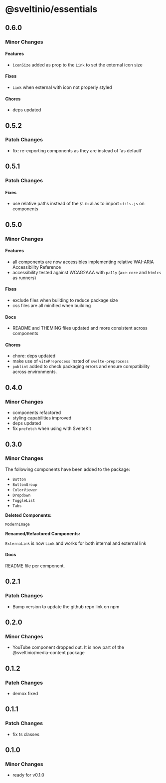 # @sveltinio/essentials

## 0.6.0

### Minor Changes

#### Features

- `iconSize` added as prop to the `Link` to set the external icon size

#### Fixes

- `Link` when external with icon not properly styled

#### Chores

- deps updated

## 0.5.2

### Patch Changes

- fix: re-exporting components as they are instead of 'as default'

## 0.5.1

### Patch Changes

#### Fixes

- use relative paths instead of the `$lib` alias to import `utils.js` on components

## 0.5.0

### Minor Changes

#### Features

- all components are now accessibles implementing relative WAI-ARIA Accessibility Reference
- accessibility tested against WCAG2AAA with `pa11y` (`axe-core` and `htmlcs` as runners)

#### Fixes

- exclude files when building to reduce package size
- css files are all minified when building

#### Docs

- README and THEMING files updated and more consistent across components

#### Chores

- chore: deps updated
- make use of `vitePreprocess` insted of `svelte-preprocess`
- `publint` added to check packaging errors and ensure compatibility across environments.

## 0.4.0

### Minor Changes

- components refactored
- styling capabilities improved
- deps updated
- fix `prefetch` when using with SvelteKit

## 0.3.0

### Minor Changes

The following components have been added to the package:

- `Button`
- `ButtonGroup`
- `ColorViewer`
- `Dropdown`
- `ToggleList`
- `Tabs`

**Deleted Components:**

`ModernImage`

**Renamed/Refactored Components:**

`ExternaLink` is now `Link` and works for both internal and external link

#### Docs

README file per component.

## 0.2.1

### Patch Changes

- Bump version to update the github repo link on npm

## 0.2.0

### Minor Changes

- YouTube component dropped out. It is now part of the @sveltinio/media-content package

## 0.1.2

### Patch Changes

- demox fixed

## 0.1.1

### Patch Changes

- fix ts classes

## 0.1.0

### Minor Changes

- ready for v0.1.0
